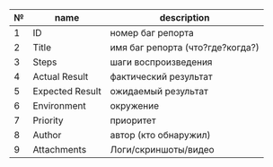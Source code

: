 |№|name|description|
|---|---|---|
|1|ID |номер баг репорта|
|2|Title| имя баг репорта (что?где?когда?)|
|3|Steps| шаги воспроизведения|
|4| Actual Result| фактический результат|
|5| Expected Result| ожидаемый результат|
|6| Environment| окружение|
|7| Priority| приоритет|
|8| Author| автор (кто обнаружил)|
|9| Attachments| Логи/скриншоты/видео|
